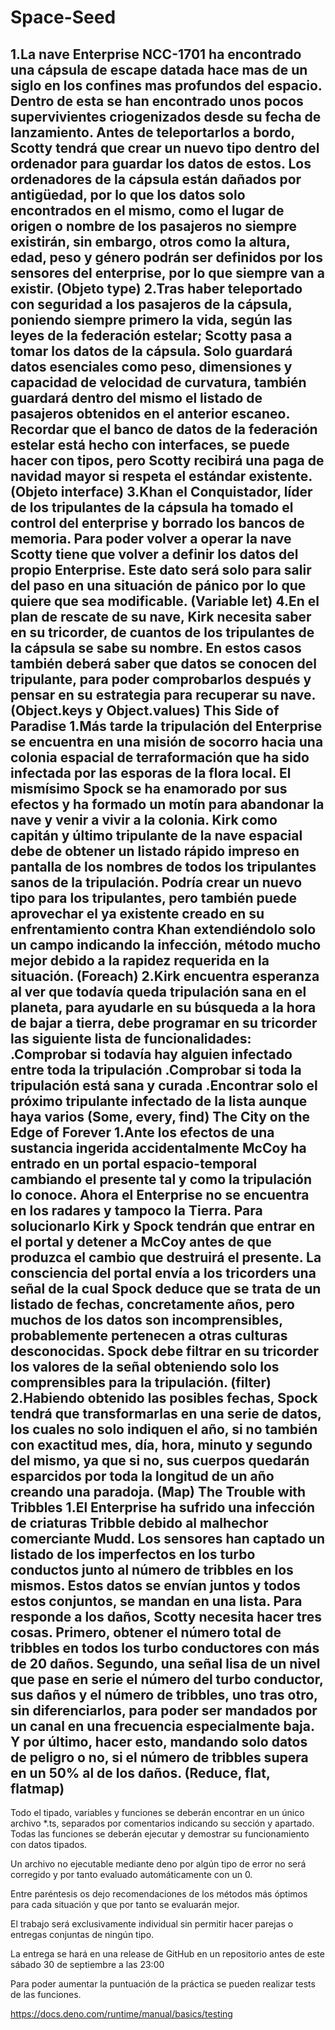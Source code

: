 # Space-Seed
1.La nave Enterprise NCC-1701 ha encontrado una cápsula de escape datada hace mas de un siglo en los confines mas profundos del espacio. Dentro de esta se han encontrado unos pocos supervivientes criogenizados desde su fecha de lanzamiento. Antes de teleportarlos a bordo, Scotty tendrá que crear un  nuevo tipo dentro del ordenador para guardar los datos de estos. Los ordenadores de la cápsula están dañados por antigüedad, por lo que los datos solo encontrados en el mismo, como el lugar de origen o nombre de los pasajeros  no siempre existirán, sin embargo, otros como la altura, edad, peso y género podrán ser definidos por los sensores del enterprise, por lo que  siempre van a existir.
(Objeto type)
2.Tras haber teleportado con seguridad a los pasajeros de la cápsula, poniendo siempre primero la vida, según las leyes de la federación estelar; Scotty pasa a tomar los datos de la cápsula. Solo  guardará datos esenciales como peso, dimensiones y capacidad de velocidad de curvatura, también  guardará dentro del mismo el listado de pasajeros obtenidos en el anterior escaneo. Recordar que el banco de datos de la federación estelar está hecho con  interfaces, se puede hacer con tipos, pero Scotty recibirá una paga de navidad mayor si respeta el estándar existente.
(Objeto interface)
3.Khan el Conquistador, líder de los tripulantes de la cápsula ha tomado el control del enterprise y borrado los bancos de memoria. Para poder volver a operar la nave Scotty tiene que volver a  definir los datos del propio Enterprise. Este dato será solo para salir del paso en una situación de pánico por lo que quiere que sea  modificable.
(Variable let)
4.En el plan de rescate de su nave, Kirk necesita saber en su tricorder, de cuantos de los tripulantes de la cápsula se sabe su  nombre. En estos casos también deberá saber que  datos se conocen del tripulante, para poder comprobarlos después y pensar en su estrategia para recuperar su nave.
(Object.keys y Object.values)
This Side of Paradise
1.Más tarde la tripulación del Enterprise se encuentra en una misión de socorro hacia una colonia espacial de terraformación que ha sido infectada por las esporas de la flora local. El mismísimo Spock se ha enamorado por sus efectos y ha formado un motín para abandonar la nave y venir a vivir a la colonia. Kirk como capitán y último tripulante de la nave espacial debe de obtener un listado rápido  impreso en pantalla de los nombres de todos los tripulantes sanos de la tripulación. Podría crear un nuevo  tipo para los tripulantes, pero también puede aprovechar el  ya existente creado en su enfrentamiento contra Khan extendiéndolo solo un campo indicando la infección, método mucho mejor debido a la rapidez requerida en la situación.
(Foreach)
2.Kirk encuentra esperanza al ver que todavía queda tripulación sana en el planeta, para ayudarle en su búsqueda a la hora de bajar a tierra, debe programar en su tricorder las siguiente lista de funcionalidades:
.Comprobar si todavía  hay alguien infectado entre toda la tripulación
.Comprobar si  toda la tripulación está sana y curada
.Encontrar solo el  próximo tripulante infectado de la  lista aunque haya varios
(Some, every, find)
The City on the Edge of Forever
1.Ante los efectos de una sustancia ingerida accidentalmente McCoy ha entrado en un portal espacio-temporal cambiando el presente tal y como la tripulación lo conoce. Ahora el Enterprise no se encuentra en los radares y tampoco la Tierra. Para solucionarlo Kirk y Spock tendrán que entrar en el portal y detener a McCoy antes de que produzca el cambio que destruirá el presente.
La consciencia del portal envía a los tricorders una señal de la cual Spock deduce que se trata de un  listado de fechas, concretamente años, pero muchos de los datos son incomprensibles, probablemente pertenecen a otras culturas desconocidas. Spock debe  filtrar en su tricorder los valores de la señal obteniendo solo los comprensibles para la tripulación.
(filter)
2.Habiendo obtenido las posibles fechas, Spock tendrá que  transformarlas en una serie de datos, los cuales no solo indiquen el año, si no también con exactitud mes, día, hora, minuto y segundo del mismo, ya que si no, sus cuerpos quedarán esparcidos por toda la longitud de un año creando una paradoja.
(Map)
The Trouble with Tribbles
1.El Enterprise ha sufrido una infección de criaturas Tribble debido al malhechor comerciante Mudd. Los sensores han captado un  listado de los imperfectos en los turbo conductos junto al número de tribbles en los mismos. Estos datos se  envían juntos y todos estos conjuntos, se mandan en una lista. Para responde a los daños, Scotty necesita hacer tres cosas. Primero, obtener el  número total de tribbles en todos los turbo conductores con  más de 20 daños. Segundo, una  señal lisa de un nivel que pase en serie el número del turbo conductor, sus daños y el número de tribbles, uno tras otro, sin diferenciarlos, para poder ser mandados por un canal en una frecuencia especialmente baja. Y por último, hacer esto, mandando solo datos de  peligro o no, si el número de tribbles supera en un 50% al de los daños.
(Reduce, flat, flatmap)
--------------------------------------------------------------------------------------------------------------------------------



Todo el tipado, variables y funciones se deberán encontrar en un único archivo *.ts, separados por comentarios indicando su sección y apartado. Todas las funciones se deberán ejecutar y demostrar su funcionamiento con datos tipados.

Un archivo no ejecutable mediante deno por algún tipo de error no será corregido y por tanto evaluado automáticamente con un 0.

Entre paréntesis os dejo recomendaciones de los métodos más óptimos para cada situación y que por tanto se evaluarán mejor.

El trabajo será exclusivamente individual sin permitir hacer parejas o entregas conjuntas de ningún tipo.

La entrega se hará en una release de GitHub en un repositorio antes de este sábado 30 de septiembre a las 23:00

Para poder aumentar la puntuación de la práctica se pueden realizar tests de las funciones.

https://docs.deno.com/runtime/manual/basics/testing
